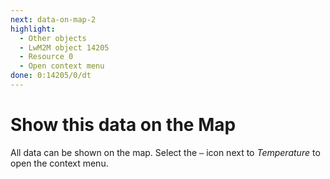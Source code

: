 ```yaml
---
next: data-on-map-2
highlight:
  - Other objects
  - LwM2M object 14205
  - Resource 0
  - Open context menu
done: 0:14205/0/dt
---
```


# Show this data on the Map

All data can be shown on the map. Select the `⋯` icon next to _Temperature_ to
open the context menu.
